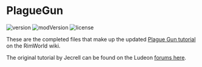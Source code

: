 # PlagueGun
![version](https://img.shields.io/badge/RimWorld-1.1-brightgreen.svg) ![modVersion](https://img.shields.io/github/v/release/dninemfive/PlagueGun?color=brightgreen&label=Mod%20version) ![license](https://img.shields.io/badge/License-MIT-brightgreen.svg)

These are the completed files that make up the updated [Plague Gun tutorial](<https://rimworldwiki.com/wiki/Plague_Gun_(1.1)>) on the RimWorld wiki.

The original tutorial by Jecrell can be found on the Ludeon [forums here](https://ludeon.com/forums/index.php?topic=33219.0).